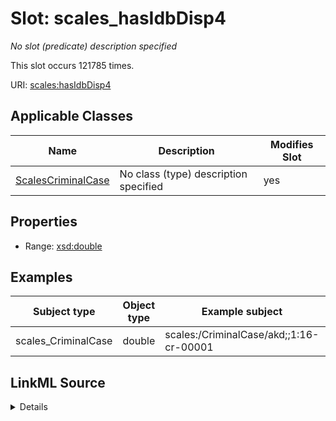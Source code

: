 

# Slot: scales_hasIdbDisp4


_No slot (predicate) description specified_






This slot occurs 121785 times.


URI: [scales:hasIdbDisp4](http://schemas.scales-okn.org/rdf/scales#hasIdbDisp4)



<!-- no inheritance hierarchy -->





## Applicable Classes

| Name | Description | Modifies Slot |
| --- | --- | --- |
| [ScalesCriminalCase](../classes/ScalesCriminalCase.md) | No class (type) description specified |  yes  |







## Properties

* Range: [xsd:double](http://www.w3.org/2001/XMLSchema#double)






## Examples

| Subject type | Object type | Example subject | Example object | Occurrences |
| --- | --- | --- | --- | --- |
| scales_CriminalCase | double | scales:/CriminalCase/akd;;1:16-cr-00001 | -8.0 | 121785 |




## LinkML Source

<details>

```yaml
name: scales_hasIdbDisp4
annotations:
  count:
    tag: count
    value: 121785
description: No slot (predicate) description specified
examples:
- object:
    example_object: '-8.0'
    example_object_type: double
    example_predicate: scales:hasIdbDisp4
    example_subject: scales:/CriminalCase/akd;;1:16-cr-00001
    example_subject_type: scales_CriminalCase
from_schema: scales-kg
rank: 1000
slot_uri: scales:hasIdbDisp4
alias: scales_hasIdbDisp4
domain_of:
- scales_CriminalCase
range: double

```
</details>